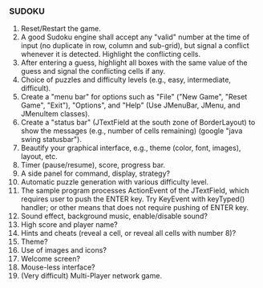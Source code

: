 ### SUDOKU

1. Reset/Restart the game.
2. A good Sudoku engine shall accept any "valid" number at the time of input (no duplicate in row, column and sub-grid), but signal a conflict whenever it is detected. Highlight the conflicting cells.
3. After entering a guess, highlight all boxes with the same value of the guess and signal the conflicting cells if any.
4. Choice of puzzles and difficulty levels (e.g., easy, intermediate, difficult).
5. Create a "menu bar" for options such as "File" ("New Game", "Reset Game", "Exit"), "Options", and "Help" (Use JMenuBar, JMenu, and JMenuItem classes).
6. Create a "status bar" (JTextField at the south zone of BorderLayout) to show the messages (e.g., number of cells remaining) (google "java swing statusbar").
7. Beautify your graphical interface, e.g., theme (color, font, images), layout, etc.
8. Timer (pause/resume), score, progress bar.
9. A side panel for command, display, strategy?
10. Automatic puzzle generation with various difficulty level.
11. The sample program processes ActionEvent of the JTextField, which requires user to push the ENTER key. Try KeyEvent with keyTyped() handler; or other means that does not require pushing of ENTER key.
12. Sound effect, background music, enable/disable sound?
13. High score and player name?
14. Hints and cheats (reveal a cell, or reveal all cells with number 8)?
15. Theme?
16. Use of images and icons?
17. Welcome screen?
18. Mouse-less interface?
19. (Very difficult) Multi-Player network game.